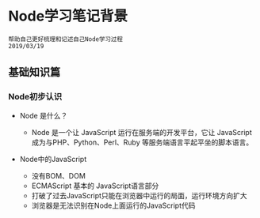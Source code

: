 # Node学习笔记背景
    帮助自己更好梳理和记述自己Node学习过程
    2019/03/19

## 基础知识篇

### Node初步认识

+ Node 是什么？
    - Node 是一个让 JavaScript 运行在服务端的开发平台，它让 JavaScript 成为与PHP、Python、Perl、Ruby 等服务端语言平起平坐的脚本语言。

+ Node中的JavaScript
    - 没有BOM、DOM
    - ECMAScript 基本的 JavaScript语言部分
    - 打破了过去JavaScript只能在浏览器中运行的局面，运行环境方向扩大
    - 浏览器是无法识别在Node上面运行的JavaScript代码
